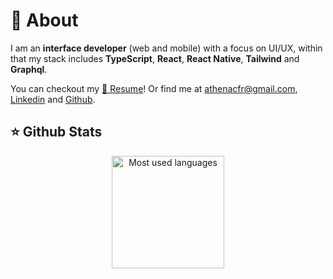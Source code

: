 # 📝 About

I am an **interface developer** (web and mobile) with a focus on UI/UX, within that my stack includes **TypeScript**, **React**, **React Native**, **Tailwind** and **Graphql**.

You can checkout my [📄 Resume](https://athenacfr.github.io/curriculum/)! Or find me at <athenacfr@gmail.com>, [Linkedin](https://www.linkedin.com/in/athenafreitas) and [Github](https://github.com/athenacfr). 


## ⭐ Github Stats

<div align="center">
    <img height="180em" alt="Most used languages" src="https://github-readme-stats.vercel.app/api/top-langs/?username=athenacfr&layout=compact&theme=catppuccin_mocha" />
</div>

